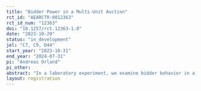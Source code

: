 ```yaml
---
title: "Bidder Power in a Multi-Unit Auction"
rct_id: "AEARCTR-0012363"
rct_id_num: "12363"
doi: "10.1257/rct.12363-1.0"
date: "2023-10-29"
status: "in_development"
jel: "C7, C9, D44"
start_year: "2023-10-31"
end_year: "2024-07-31"
pi: "Andreas Orland"
pi_other:
abstract: "In a laboratory experiment, we examine bidder behavior in a multi-unit single-price auction. Two units of a good are for sale. Each bidder has a randomly-determined private valuation. We contrast the behavior of one human bidder in an auction with the behavior of two human bidders. Human bidders have a demand for two units each. The presence of computer-simulated bidders with demand for one unit ensures that the total demand is equal across treatments."
layout: registration
---
```


